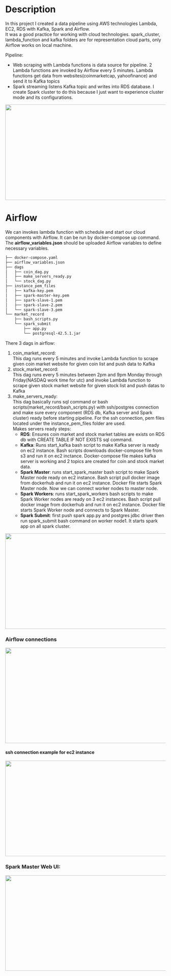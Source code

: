 # Description

In this project I created a data pipeline using AWS technologies Lambda, EC2, RDS with Kafka, Spark and Airflow. <br>
It was a good practice for working with cloud technologies. spark_cluster, lambda_function and kafka folders are for representation cloud parts, only Airflow works on local machine.

Pipeline:
- Web scraping with Lambda functions is data source for pipeline. 2 Lambda functions are invoked by Airflow every 5 minutes. Lambda functions get data from websites(coinmarketcap, yahoofinance) and send it to Kafka topics
- Spark streaming listens Kafka topic and writes into RDS database. I create Spark cluster to do this because I just want to experience cluster mode and its configurations.

<img src="https://user-images.githubusercontent.com/67562422/226958671-4435a99e-61b5-40a1-a18b-c41d7d324280.png" width="800" height="300">
<br>

# Airflow
We can invokes lambda function with schedule and start our cloud components with Airflow. It can be run by docker-compose up command. The <b>airflow_variables.json</b> should be uploaded Airflow variables to define necessary variables.
```bash
├── docker-compose.yaml
├── airflow_variables.json
├── dags
│   ├── coin_dag.py
│   ├── make_servers_ready.py
│   └── stock_dag.py
├── instance_pem_files
│   ├── kafka-key.pem
│   ├── spark-master-key.pem
│   ├── spark-slave-1.pem
│   ├── spark-slave-2.pem
│   └── spark-slave-3.pem
└── market_record
    ├── bash_scripts.py
    └── spark_submit
        ├── app.py
        └── postgresql-42.5.1.jar
```

There 3 dags in airflow:
1) coin_market_record: <br>
 This dag runs every 5 minutes and invoke Lambda function to scrape given coin market website for given coin list and push data to Kafka
2) stock_market_record: <br>
 This dag runs every 5 minutes between 2pm and 9pm Monday through Friday(NASDAQ work time for utc) and invoke Lambda function to scrape given stock market website for given stock list and push datas to Kafka
3) make_servers_ready: <br>
 This dag basically runs sql command or bash scripts(market_record/bash_scripts.py) with ssh/postgres connection and make sure every component (RDS db, Kafka server and Spark cluster) ready before starting pipeline. For the ssh connection, pem files located under the instance_pem_files folder are used.<br>
 Makes servers ready steps:
    - <b>RDS</b>: Ensures coin market and stock market tables are exists on RDS db with CREATE TABLE IF NOT EXISTS sql command.
    - <b>Kafka</b>: Runs start_kafka bash script to make Kafka server is ready on ec2 instance. Bash scripts downloads docker-compose file from s3 and run it on ec2 inctance. Docker-compose file makes kafka server is working and 2 topics are created for coin and stock market data.
    - <b>Spark Master</b>: runs start_spark_master bash script to make Spark Master node ready on ec2 instance. Bash script pull docker image from dockerhub and run it on ec2 instance. Docker file starts Spark Master node. Now we can connect worker nodes to master node.
    - <b>Spark Workers</b>: runs start_spark_workers bash scripts to make Spark Worker nodes are ready on 3 ec2 instances. Bash script pull docker image from dockerhub and run it on ec2 instance. Docker file starts Spark Worker node and connects to Spark Master.
    - <b>Spark Submit</b>: first push spark app.py and postgres jdbc driver then run spark_submit bash command on worker node1. It starts spark app on all spark cluster.
<img src="https://user-images.githubusercontent.com/67562422/229861412-f4b4a483-4f6d-4bb4-b977-4725059ecb65.png" width="1000" height="300">

### Airflow connections
<img src="https://user-images.githubusercontent.com/67562422/229873417-b3db97cd-5ac3-4495-abdc-e3c1ed06f877.png" width="800" height="300">

#### ssh connection example for ec2 instance
<img src="https://user-images.githubusercontent.com/67562422/229769201-aa899c42-dd62-4c18-b46d-95c485503cac.png" width="800" height="300">

### Spark Master Web UI: <br>
<img src="https://user-images.githubusercontent.com/67562422/229760928-50f24f36-e53a-4432-b1d4-bdedf522685d.png" width="800" height="300">
